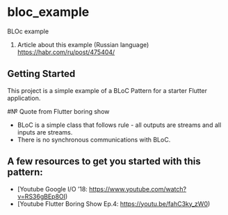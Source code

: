 # bloc_example

BLOc example

1. Article about this example (Russian language) https://habr.com/ru/post/475404/

## Getting Started

This project is a simple example of a BLoC Pattern for a starter Flutter application.

#№ Quote from Flutter boring show

* BLoC is a simple class that follows rule - all outputs are streams and all inputs are streams.
* There is no synchronous communications with BLoC.

## A few resources to get you started with this pattern:

- [Youtube Google I/O ’18: https://www.youtube.com/watch?v=RS36gBEp8OI)
- [Youtube Flutter Boring Show Ep.4: https://youtu.be/fahC3ky_zW0)

